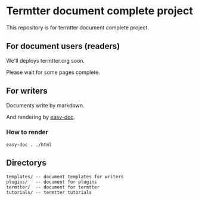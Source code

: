 # Termtter document complete project

This repository is for termtter document complete project.

## For document users (readers)

We'll deploys termtter.org soon.

Please wait for some pages complete.

## For writers

Documents write by markdown.

And rendering by [easy-doc](http://github.com/sorah/easy-doc).

### How to render

    easy-doc . ./html

## Directorys

    templates/ -- document templates for writers
    plugins/   -- document for plugins
    termtter/  -- document for termtter
    tutorials/ -- termtter tutorials


